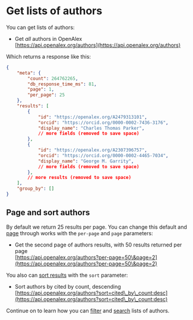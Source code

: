 # Get lists of authors

You can get lists of authors:

* Get _all_ authors in OpenAlex\
  [https://api.openalex.org/authors](https://api.openalex.org/authors)

Which returns a response like this:

```json
{
    "meta": {
        "count": 264762265,
        "db_response_time_ms": 81,
        "page": 1,
        "per_page": 25
    },
    "results": [
        {
            "id": "https://openalex.org/A2479313101",
            "orcid": "https://orcid.org/0000-0002-7436-3176",
            "display_name": "Charles Thomas Parker",
            // more fields (removed to save space)
        },
        {
            "id": "https://openalex.org/A2307396757",
            "orcid": "https://orcid.org/0000-0002-4465-7034",
            "display_name": "George M. Garrity",
            // more fields (removed to save space)
        },
        // more results (removed to save space)
    ],
    "group_by": []
}
```

## Page and sort authors

By default we return 25 results per page. You can change this default and [page](../../how-to-use-the-api/get-lists-of-entities/paging.md) through works with the `per-page` and `page` parameters:

* Get the second page of authors results, with 50 results returned per page\
  [https://api.openalex.org/authors?per-page=50\&page=2](https://api.openalex.org/authors?per-page=50\&page=2)

You also can [sort results](../../how-to-use-the-api/get-lists-of-entities/sort-entity-lists.md) with the `sort` parameter:

* Sort authors by cited by count, descending\
  [https://api.openalex.org/authors?sort=cited\_by\_count:desc](https://api.openalex.org/authors?sort=cited\_by\_count:desc)

Continue on to learn how you can [filter](filter-authors.md) and [search](search-authors.md) lists of authors.
